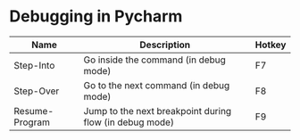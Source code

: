 # Debugging in Pycharm

| Name           | Description                                             | Hotkey |
|----------------|---------------------------------------------------------|--------|
| Step-Into      | Go inside the command (in debug mode)                   | F7     |
| Step-Over      | Go to the next command (in debug mode)                  | F8     |
| Resume-Program | Jump to the next breakpoint during flow (in debug mode) | F9     |

